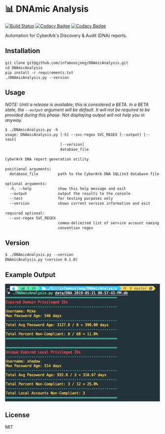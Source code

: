 # :bar_chart: DNAmic Analysis

[![Build Status](https://travis-ci.com/infamousjoeg/DNAmicAnalysis.svg?branch=master)](https://travis-ci.com/infamousjoeg/DNAmicAnalysis) [![Codacy Badge](https://api.codacy.com/project/badge/Grade/c3c0f19291884a5fb58199644618b420)](https://www.codacy.com/app/infamousjoeg/DNAmicAnalysis?utm_source=github.com&amp;utm_medium=referral&amp;utm_content=infamousjoeg/DNAmicAnalysis&amp;utm_campaign=Badge_Grade) [![Codacy Badge](https://api.codacy.com/project/badge/Coverage/c3c0f19291884a5fb58199644618b420)](https://www.codacy.com/app/infamousjoeg/DNAmicAnalysis?utm_source=github.com&utm_medium=referral&utm_content=infamousjoeg/DNAmicAnalysis&utm_campaign=Badge_Coverage)

Automation for CyberArk's Discovery & Audit (DNA) reports.

## Installation

```shell
git clone git@github.com/infamousjoeg/DNAmicAnalysis.git
cd DNAmicAnalysis
pip install -r requirements.txt
./DNAmicAnalysis.py --version
```

## Usage

_NOTE: Until a release is available, this is considered a BETA. In a BETA state, the `--output` argument will be default. It will not be required to be provided during this phase. Not displaying output will not help you in anyway._

```shell
$ ./DNAmicAnalysis.py -h
usage: DNAmicAnalysis.py [-h] --svc-regex SVC_REGEX [--output] [--test]
                         [--version]
                         database_file

CyberArk DNA report generation utility

positional arguments:
  database_file         path to the CyberArk DNA SQLite3 database file

optional arguments:
  -h, --help            show this help message and exit
  --output              output the results to the console
  --test                for testing purposes only
  --version             shows current version information and exit

required optional:
  --svc-regex SVC_REGEX
                        comma-delimited list of service account naming
                        convention regex
```

## Version

```shell
$ ./DNAmicAnalysis.py --version
DNAmicAnalysis.py (version 0.1.0)
```

## Example Output

![](img/output.png)

## License

MIT
